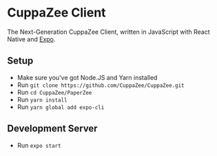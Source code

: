 # CuppaZee Client
The Next-Generation CuppaZee Client, written in JavaScript with React Native and [Expo](https://expo.io/).

## Setup
- Make sure you've got Node.JS and Yarn installed
- Run `git clone https://github.com/CuppaZee/CuppaZee.git`
- Run `cd CuppaZee/PaperZee`
- Run `yarn install`
- Run `yarn global add expo-cli`

## Development Server
- Run `expo start`